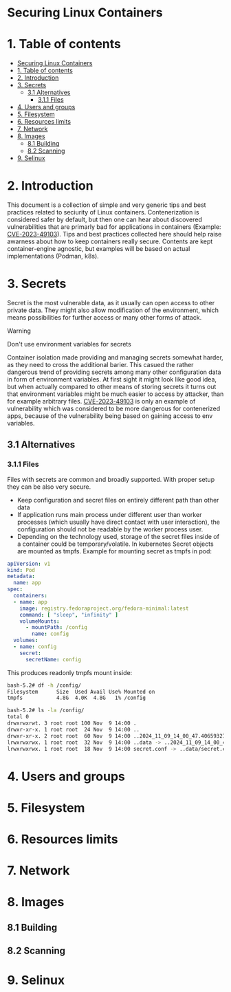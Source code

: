 # Securing Linux Containers

# 1. Table of contents

<!--toc:start-->
- [Securing Linux Containers](#securing-linux-containers)
- [1. Table of contents](#1-table-of-contents)
- [2. Introduction](#2-introduction)
- [3. Secrets](#3-secrets)
  - [3.1 Alternatives](#31-alternatives)
    - [3.1.1 Files](#311-files)
- [4. Users and groups](#4-users-and-groups)
- [5. Filesystem](#5-filesystem)
- [6. Resources limits](#6-resources-limits)
- [7. Network](#7-network)
- [8. Images](#8-images)
  - [8.1 Building](#81-building)
  - [8.2 Scanning](#82-scanning)
- [9. Selinux](#9-selinux)
<!--toc:end-->

# 2. Introduction

This document is a collection of simple and very generic tips and best
practices related to seciurity of Linux containers. Contenerization is
considered safer by default, but then one can hear about discovered
vulnerabilities that are primarly bad for applications in containers
(Example: [CVE-2023-49103](https://nvd.nist.gov/vuln/detail/CVE-2023-49103)).
Tips and best practices collected here should help raise awarness about
how to keep containers really secure. Contents are kept container-engine
agnostic, but examples will be based on actual implementations (Podman, k8s).

# 3. Secrets

Secret is the most vulnerable data, as it usually can open access to other
private data. They might also allow modification of the environment, which
means possibilities for further access or many other forms of attack.

> [!WARNING]
> Don't use environment variables for secrets

Container isolation made providing and managing secrets somewhat harder, as
they need to cross the additional barier. This casued the rather dangerous
trend of providing secrets among many other configuration data in form of
environment variables. At first sight it might look like good idea, but when
actually compared to other means of storing secrets it turns out that
environment variables might be much easier to access by attacker, than
for example arbitrary files. [CVE-2023-49103](https://nvd.nist.gov/vuln/detail/CVE-2023-49103)
is only an example of vulnerability which was considered to be more
dangerous for contenerized apps, because of the vulnerability
being based on gaining access to env variables.

## 3.1 Alternatives

### 3.1.1 Files

Files with secrets are common and broadly supported. With proper setup they can
be also very secure.

- Keep configuration and secret files on entirely different path than other data
- If application runs main process under different user than worker processes
(which usually have direct contact with user interaction), the configuration
should not be readable by the worker process user.
- Depending on the technology used, storage of the secret files inside of a
container could be temporary/volatile. In kubernetes Secret objects are mounted
as tmpfs. Example for mounting secret as tmpfs in pod:

```yaml
apiVersion: v1
kind: Pod
metadata:
  name: app
spec:
  containers:
  - name: app
    image: registry.fedoraproject.org/fedora-minimal:latest
    command: [ "sleep", "infinity" ]
    volumeMounts:
      - mountPath: /config
        name: config
  volumes:
  - name: config
    secret:
      secretName: config
```

This produces readonly tmpfs mount inside:

```bash
bash-5.2# df -h /config/
Filesystem      Size  Used Avail Use% Mounted on
tmpfs           4.8G  4.0K  4.8G   1% /config

bash-5.2# ls -la /config/
total 0
drwxrwxrwt. 3 root root 100 Nov  9 14:00 .
drwxr-xr-x. 1 root root  24 Nov  9 14:00 ..
drwxr-xr-x. 2 root root  60 Nov  9 14:00 ..2024_11_09_14_00_47.4065932771
lrwxrwxrwx. 1 root root  32 Nov  9 14:00 ..data -> ..2024_11_09_14_00_47.4065932771
lrwxrwxrwx. 1 root root  18 Nov  9 14:00 secret.conf -> ..data/secret.conf
```

# 4. Users and groups

# 5. Filesystem

# 6. Resources limits

# 7. Network

# 8. Images

## 8.1 Building

## 8.2 Scanning

# 9. Selinux

